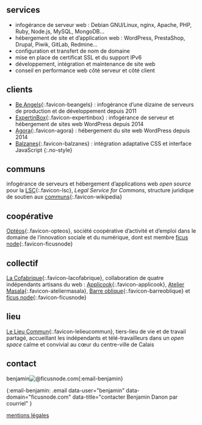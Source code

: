 ---
---

## services

- infogérance de serveur web : Debian GNU/Linux, nginx, Apache, PHP, Ruby, Node.js, MySQL, MongoDB…
- hébergement de site et d’application web : WordPress, PrestaShop, Drupal, Piwik, GitLab, Redmine…
- configuration et transfert de nom de domaine
- mise en place de certificat SSL et du support IPv6
- développement, intégration et maintenance de site web
- conseil en performance web côté serveur et côté client

## clients

- [Be Angels]{:.favicon-beangels} : infogérance d’une dizaine de serveurs de production et de développement depuis 2011
- [ExpertinBox]{:.favicon-expertinbox} : infogérance de serveur et hébergement de sites web WordPress depuis 2014
- [Agora]{:.favicon-agora} : hébergement du site web WordPress depuis 2014
- [Balzanes]{:.favicon-balzanes} : intégration adaptative CSS et interface JavaScript
{:.no-style}

[Be Angels]: http://be-angels.fr/ "site web de l’agence Be Angels"
[ExpertinBox]: http://www.expertinbox.com/ "site web de l’entreprise ExpertinBox"
[Agora]: http://www.agora-berck.com/ "site web du centre de loisirs Agora à Berck"
[Balzanes]: http://balzanes.net/ "site web du photographe Pierre Misandeau"

## communs

infogérance de serveurs et hébergement d’applications web _open source_ pour la [LSC]{:.favicon-lsc}, _Legal Service for Commons_, structure juridique de soutien aux [communs]{:.favicon-wikipedia}

[LSC]: http://legalserviceforcommons.initiative.place/ "site web de la LSC"
[communs]: https://fr.wikipedia.org/wiki/Communs "article Wikipédia sur les communs"

## coopérative

[Optéos]{:.favicon-opteos}, société coopérative d’activité et d’emploi dans le domaine de l’innovation sociale et du numérique, dont est membre [ficus node]{:.favicon-ficusnode}

[Optéos]: http://www.opteos.fr/ "site web de la coopérative Optéos"
[ficus node]: https://ficusnode.com/ "site web de l’auto-entrepreneur Benjamin Danon"

## collectif

[La Cofabrique]{:.favicon-lacofabrique}, collaboration de quatre indépendants artisans du web : [Applicook]{:.favicon-applicook}, [Atelier Masala]{:.favicon-ateliermasala}, [Barre oblique]{:.favicon-barreoblique} et [ficus node]{:.favicon-ficusnode}

[La Cofabrique]: http://lacofabrique.fr/ "site web du collectif La Cofabrique"
[Applicook]: http://applicook.fr/ "site web de l’entreprise Applicook d’Olivier Kowalski"
[Atelier Masala]: http://www.atelier-masala.com/ "site web de l’auto-entrepreneur Vincent Jozefcyk"
[Barre oblique]: http://barreoblique.fr/ "site web de l’entreprise Barre oblique de Cédric Vannier"

## lieu

[Le Lieu Commun]{:.favicon-lelieucommun}, tiers-lieu de vie et de travail partagé, accueillant les indépendants et télé-travailleurs dans un _open space_ calme et convivial au cœur du centre-ville de Calais

[Le Lieu Commun]: http://lelieucommun.fr/ "site web de l’espace de travail partagé Le Lieu Commun"

## contact

<span>benjamin<img alt="@">ficusnode.com</span>{:email-benjamin}

{:email-benjamin: .email data-user="benjamin" data-domain="ficusnode.com" data-title="contacter Benjamin Danon par courriel" }

[mentions légales](/mentions-legales "mentions légales du site web ficusnode.com")
